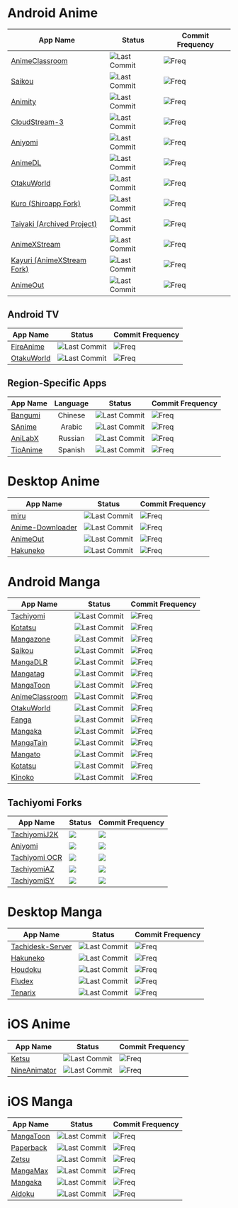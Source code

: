 # Android Anime
| App Name | Status | Commit Frequency |
| - | - | - |
| [AnimeClassroom](https://github.com/justdvnsh/AnimeClassroom) | ![Last Commit](https://img.shields.io/github/last-commit/justdvnsh/AnimeClassroom) | ![Freq](https://img.shields.io/github/commit-activity/m/justdvnsh/AnimeClassroom) |
| [Saikou](https://github.com/saikou-app/saikou) | ![Last Commit](https://img.shields.io/github/last-commit/saikou-app/saikou) | ![Freq](https://img.shields.io/github/commit-activity/m/saikou-app/saikou) |
| [Animity](https://github.com/kl3jvi/animity) | ![Last Commit](https://img.shields.io/github/last-commit/kl3jvi/animity) | ![Freq](https://img.shields.io/github/commit-activity/m/kl3jvi/animity) |
| [CloudStream-3](https://github.com/LagradOst/CloudStream-3) | ![Last Commit](https://img.shields.io/github/last-commit/LagradOst/CloudStream-3) | ![Freq](https://img.shields.io/github/commit-activity/m/LagradOst/CloudStream-3) |
| [Aniyomi](https://github.com/jmir1/aniyomi) | ![Last Commit](https://img.shields.io/github/last-commit/jmir1/aniyomi) | ![Freq](https://img.shields.io/github/commit-activity/m/jmir1/aniyomi) |
| [AnimeDL](https://github.com/sharn25/Anime-DL-Android-Verison) | ![Last Commit](https://img.shields.io/github/last-commit/sharn25/Anime-DL-Android-Verison) | ![Freq](https://img.shields.io/github/commit-activity/m/sharn25/Anime-DL-Android-Verison) |
| [OtakuWorld](https://github.com/jakepurple13/OtakuWorld) | ![Last Commit](https://img.shields.io/github/last-commit/jakepurple13/OtakuWorld) | ![Freq](https://img.shields.io/github/commit-activity/m/jakepurple13/OtakuWorld) |
| [Kuro (Shiroapp Fork)](https://github.com/deceptions/no) | ![Last Commit](https://img.shields.io/github/last-commit/deceptions/no) | ![Freq](https://img.shields.io/github/commit-activity/m/deceptions/no) |
| [Taiyaki (Archived Project)](https://github.com/TaiyakiContainer/TaiYaKiAnime) | ![Last Commit](https://img.shields.io/github/last-commit/TaiyakiContainer/TaiYaKiAnime) | ![Freq](https://img.shields.io/github/commit-activity/m/TaiyakiContainer/TaiYaKiAnime) |
| [AnimeXStream](https://github.com/mukul500/AnimeXStream) | ![Last Commit](https://img.shields.io/github/last-commit/mukul500/AnimeXStream) | ![Freq](https://img.shields.io/github/commit-activity/m/mukul500/AnimeXStream) |
| [Kayuri (AnimeXStream Fork)](https://github.com/Killerpac/Kayuri) | ![Last Commit](https://img.shields.io/github/last-commit/Killerpac/Kayuri) | ![Freq](https://img.shields.io/github/commit-activity/m/Killerpac/Kayuri) |
| [AnimeOut](https://www.animeout.xyz/progress-and-update-on-the-desktop-mobile-apps-and-new-platform/) | ![Last Commit](https://img.shields.io/badge/Source-Closed%20Source-blueviolet) | ![Freq](https://img.shields.io/badge/Source-Closed%20Source-blueviolet) |

## Android TV
| App Name | Status | Commit Frequency |
| - | - | - |
| [FireAnime](https://github.com/XenTeckzX/FireAnime) | ![Last Commit](https://img.shields.io/github/last-commit/XenTeckzX/FireAnime) | ![Freq](https://img.shields.io/github/commit-activity/m/XenTeckzX/FireAnime) |
| [OtakuWorld](https://github.com/jakepurple13/OtakuWorld) | ![Last Commit](https://img.shields.io/github/last-commit/jakepurple13/OtakuWorld) | ![Freq](https://img.shields.io/github/commit-activity/m/jakepurple13/OtakuWorld) |

## Region-Specific Apps
| App Name | Language | Status | Commit Frequency |
|-| :-: | - | - |
| [Bangumi](https://github.com/czy0729/Bangumi) | Chinese | ![Last Commit](https://img.shields.io/github/last-commit/czy0729/Bangumi) | ![Freq](https://img.shields.io/github/commit-activity/m/czy0729/Bangumi) |
| [SAnime](snoanime.com) | Arabic | ![Last Commit](https://img.shields.io/badge/Source-Closed%20Source-blueviolet) | ![Freq](https://img.shields.io/badge/Source-Closed%20Source-blueviolet) |
| [AniLabX](https://github.com/CrazyXacker/anilabx) | Russian | ![Last Commit](https://img.shields.io/github/last-commit/CrazyXacker/anilabx) | ![Freq](https://img.shields.io/github/commit-activity/m/CrazyXacker/anilabx) |
| [TioAnime](https://app.tioanime.com) | Spanish | ![Last Commit](https://img.shields.io/badge/Source-Closed%20Source-blueviolet) | ![Freq](https://img.shields.io/badge/Source-Closed%20Source-blueviolet) |

# Desktop Anime 
| App Name | Status | Commit Frequency |
| - | - | - |
| [miru](https://github.com/ThaUnknown/miru) | ![Last Commit](https://img.shields.io/github/last-commit/ThaUnknown/miru) | ![Freq](https://img.shields.io/github/commit-activity/m/ThaUnknown/miru) |
| [Anime-Downloader](https://github.com/henry-richard7/Anime-Downloader) | ![Last Commit](https://img.shields.io/github/last-commit/henry-richard7/Anime-Downloader) | ![Freq](https://img.shields.io/github/commit-activity/m/henry-richard7/Anime-Downloader) |
| [AnimeOut](https://www.animeout.xyz/progress-and-update-on-the-desktop-mobile-apps-and-new-platform/) | ![Last Commit](https://img.shields.io/badge/Source-Closed%20Source-blueviolet) | ![Freq](https://img.shields.io/badge/Source-Closed%20Source-blueviolet) |
| [Hakuneko](https://github.com/manga-download/hakuneko) | ![Last Commit](https://img.shields.io/github/last-commit/manga-download/hakuneko) | ![Freq](https://img.shields.io/github/commit-activity/m/manga-download/hakuneko) |

# Android Manga
| App Name | Status | Commit Frequency |
| - | - | - |
| [Tachiyomi](https://github.com/tachiyomiorg/tachiyomi) | ![Last Commit](https://img.shields.io/github/last-commit/tachiyomiorg/tachiyomi) | ![Freq](https://img.shields.io/github/commit-activity/m/tachiyomiorg/tachiyomi) |
| [Kotatsu](https://github.com/nv95/Kotatsu) | ![Last Commit](https://img.shields.io/github/last-commit/nv95/Kotatsu) | ![Freq](https://img.shields.io/github/commit-activity/m/nv95/Kotatsu)
| [Mangazone](https://mangazoneapp.com/) | ![Last Commit](https://img.shields.io/badge/Source-Closed%20Source-blueviolet) | ![Freq](https://img.shields.io/badge/Source-Closed%20Source-blueviolet) |
| [Saikou](https://github.com/saikou-app/saikou) | ![Last Commit](https://img.shields.io/github/last-commit/saikou-app/saikou) | ![Freq](https://img.shields.io/github/commit-activity/m/saikou-app/saikou) |
| [MangaDLR](https://cyberneticlifeform.wixsite.com/cylonu87/mangadlr) | ![Last Commit](https://img.shields.io/badge/Source-Closed%20Source-blueviolet) | ![Freq](https://img.shields.io/badge/Source-Closed%20Source-blueviolet) |
| [Mangatag](https://www.mangatag.com/) | ![Last Commit](https://img.shields.io/badge/Source-Closed%20Source-blueviolet) | ![Freq](https://img.shields.io/badge/Source-Closed%20Source-blueviolet) | ![Last Commit](https://img.shields.io/badge/Source-Closed%20Source-blueviolet) | ![Freq](https://img.shields.io/badge/Source-Closed%20Source-blueviolet) |
| [MangaToon](https://play.google.com/store/apps/details?id=mobi.mangatoon.comics.aphone ) | ![Last Commit](https://img.shields.io/badge/Source-Closed%20Source-blueviolet) | ![Freq](https://img.shields.io/badge/Source-Closed%20Source-blueviolet) |
| [AnimeClassroom](https://github.com/justdvnsh/AnimeClassroom) | ![Last Commit](https://img.shields.io/github/last-commit/justdvnsh/AnimeClassroom) | ![Freq](https://img.shields.io/github/commit-activity/m/justdvnsh/AnimeClassroom) |
| [OtakuWorld](https://github.com/jakepurple13/OtakuWorld) | ![Last Commit](https://img.shields.io/github/last-commit/jakepurple13/OtakuWorld) | ![Freq](https://img.shields.io/github/commit-activity/m/jakepurple13/OtakuWorld) |
| [Fanga](https://github.com/SherlockHolmes2045/fanga) | ![Last Commit](https://img.shields.io/github/last-commit/SherlockHolmes2045/fanga) | ![Freq](https://img.shields.io/github/commit-activity/m/SherlockHolmes2045/fanga) |
| [Mangaka](https://github.com/Mastersam07/mangaKa) | ![Last Commit](https://img.shields.io/github/last-commit/Mastersam07/mangaKa) | ![Freq](https://img.shields.io/github/commit-activity/m/Mastersam07/mangaKa) |
| [MangaTain](https://github.com/AP-Atul/mangatain) | ![Last Commit](https://img.shields.io/github/last-commit/AP-Atul/mangatain) | ![Freq](https://img.shields.io/github/commit-activity/m/AP-Atul/mangatain) |
| [Mangato](https://github.com/riimuru/Mangato) | ![Last Commit](https://img.shields.io/github/last-commit/riimuru/Mangato) | ![Freq](https://img.shields.io/github/commit-activity/m/riimuru/Mangato) |
| [Kotatsu](https://github.com/nv95/Kotatsu) | ![Last Commit](https://img.shields.io/github/last-commit/nv95/Kotatsu) | ![Freq](https://img.shields.io/github/commit-activity/m/nv95/Kotatsu) |
| [Kinoko](https://github.com/gsioteam/kinoko) | ![Last Commit](https://img.shields.io/github/last-commit/gsioteam/kinoko) | ![Freq](https://img.shields.io/github/commit-activity/m/gsioteam/kinoko) |

## Tachiyomi Forks
| App Name | Status | Commit Frequency
|-|-|-|
| [TachiyomiJ2K](https://github.com/Jays2Kings/tachiyomiJ2K) | ![](https://img.shields.io/github/last-commit/Jays2Kings/tachiyomiJ2K) | ![](https://img.shields.io/github/commit-activity/m/Jays2Kings/tachiyomiJ2K)
| [Aniyomi](https://github.com/jmir1/aniyomi) | ![](https://img.shields.io/github/last-commit/jmir1/aniyomi) | ![](https://img.shields.io/github/commit-activity/m/jmir1/aniyomi)
| [Tachiyomi OCR](https://github.com/Rattlehead15/tachiyomiOCR) | ![](https://img.shields.io/github/last-commit/Rattlehead15/tachiyomiOCR) | ![](https://img.shields.io/github/commit-activity/m/Rattlehead15/tachiyomiOCR)
| [TachiyomiAZ](https://github.com/az4521/TachiyomiAZ) | ![](https://img.shields.io/github/last-commit/az4521/TachiyomiAZ) | ![](https://img.shields.io/github/commit-activity/m/az4521/TachiyomiAZ)
| [TachiyomiSY](https://github.com/jobobby04/TachiyomiSY) | ![](https://img.shields.io/github/last-commit/jobobby04/TachiyomiSY) | ![](https://img.shields.io/github/commit-activity/m/jobobby04/TachiyomiSY)

# Desktop Manga
| App Name | Status | Commit Frequency |
| - | - | - |
| [Tachidesk-Server](https://github.com/Suwayomi/Tachidesk-Server) | ![Last Commit](https://img.shields.io/github/last-commit/Suwayomi/Tachidesk-Server) | ![Freq](https://img.shields.io/github/commit-activity/m/Suwayomi/Tachidesk-Server) |
| [Hakuneko](https://github.com/manga-download/hakuneko) | ![Last Commit](https://img.shields.io/github/last-commit/manga-download/hakuneko) | ![Freq](https://img.shields.io/github/commit-activity/m/manga-download/hakuneko) |
| [Houdoku](https://github.com/xgi/houdoku) | ![Last Commit](https://img.shields.io/github/last-commit/xgi/houdoku) | ![Freq](https://img.shields.io/github/commit-activity/m/xgi/houdoku) |
| [Fludex](https://github.com/Riktam-Santra/Fludex) | ![Last Commit](https://img.shields.io/github/last-commit/Riktam-Santra/Fludex) | ![Freq](https://img.shields.io/github/commit-activity/m/Riktam-Santra/Fludex) |
| [Tenarix](https://github.com/Akuqt/tenarix) | ![Last Commit](https://img.shields.io/github/last-commit/Akuqt/tenarix) | ![Freq](https://img.shields.io/github/commit-activity/m/Akuqt/tenarix) |

# iOS Anime
| App Name | Status | Commit Frequency |
| - | - | - |
| [Ketsu](https://ketsu.app/) | ![Last Commit](https://img.shields.io/badge/Source-Closed%20Source-blueviolet) | ![Freq](https://img.shields.io/badge/Source-Closed%20Source-blueviolet) |
| [NineAnimator](https://github.com/SuperMarcus/NineAnimator)|  ![Last Commit](https://img.shields.io/github/last-commit/SuperMarcus/NineAnimator) | ![Freq](https://img.shields.io/github/commit-activity/m/SuperMarcus/NineAnimator) |

# iOS Manga
| App Name | Status | Commit Frequency |
| - | - | - |
| [MangaToon](https://apps.apple.com/us/app/mangatoon-manga-reader/id1385287093) | ![Last Commit](https://img.shields.io/badge/Source-Closed%20Source-blueviolet) | ![Freq](https://img.shields.io/badge/Source-Closed%20Source-blueviolet) |
| [Paperback](https://paperback.moe/ ) | ![Last Commit](https://img.shields.io/badge/Source-Closed%20Source-blueviolet) | ![Freq](https://img.shields.io/badge/Source-Closed%20Source-blueviolet) |
| [Zetsu](https://apps.apple.com/us/app/zetsu-by-orion/id1510161371) | ![Last Commit](https://img.shields.io/badge/Source-Closed%20Source-blueviolet) | ![Freq](https://img.shields.io/badge/Source-Closed%20Source-blueviolet) |
| [MangaMax](https://apps.apple.com/us/app/apple-store/id1558957618 ) | ![Last Commit](https://img.shields.io/badge/Source-Closed%20Source-blueviolet) | ![Freq](https://img.shields.io/badge/Source-Closed%20Source-blueviolet) |
| [Mangaka](https://github.com/Mastersam07/mangaKa) | ![Last Commit](https://img.shields.io/github/last-commit/Mastersam07/mangaKa) | ![Freq](https://img.shields.io/github/commit-activity/m/Mastersam07/mangaKa) |
| [Aidoku](https://github.com/Aidoku/Aidoku) | ![Last Commit](https://img.shields.io/github/last-commit/Aidoku/Aidoku) | ![Freq](https://img.shields.io/github/commit-activity/m/Aidoku/Aidoku) |



